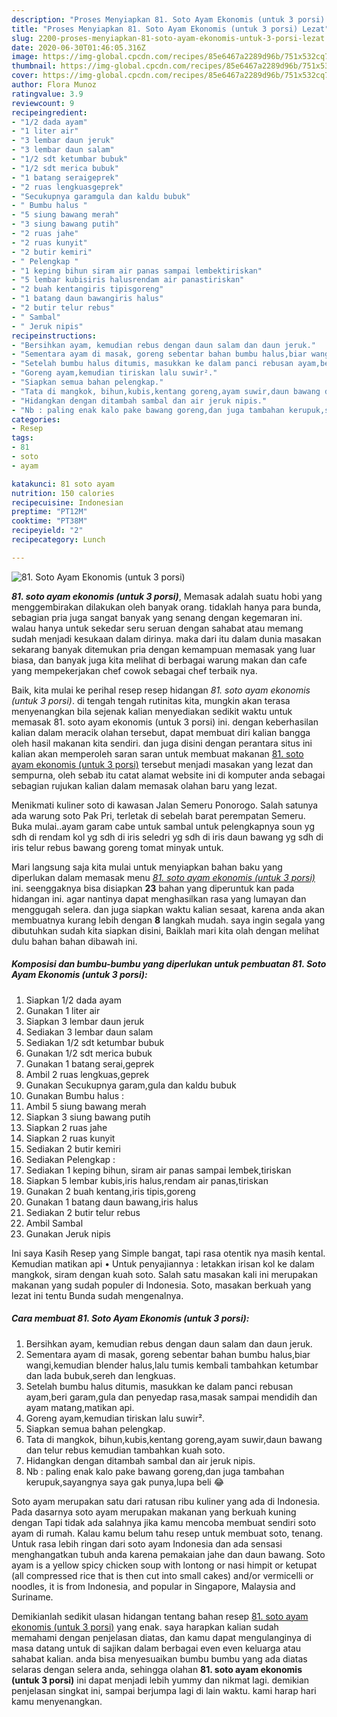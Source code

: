 ```yaml
---
description: "Proses Menyiapkan 81. Soto Ayam Ekonomis (untuk 3 porsi) Lezat"
title: "Proses Menyiapkan 81. Soto Ayam Ekonomis (untuk 3 porsi) Lezat"
slug: 2200-proses-menyiapkan-81-soto-ayam-ekonomis-untuk-3-porsi-lezat
date: 2020-06-30T01:46:05.316Z
image: https://img-global.cpcdn.com/recipes/85e6467a2289d96b/751x532cq70/81-soto-ayam-ekonomis-untuk-3-porsi-foto-resep-utama.jpg
thumbnail: https://img-global.cpcdn.com/recipes/85e6467a2289d96b/751x532cq70/81-soto-ayam-ekonomis-untuk-3-porsi-foto-resep-utama.jpg
cover: https://img-global.cpcdn.com/recipes/85e6467a2289d96b/751x532cq70/81-soto-ayam-ekonomis-untuk-3-porsi-foto-resep-utama.jpg
author: Flora Munoz
ratingvalue: 3.9
reviewcount: 9
recipeingredient:
- "1/2 dada ayam"
- "1 liter air"
- "3 lembar daun jeruk"
- "3 lembar daun salam"
- "1/2 sdt ketumbar bubuk"
- "1/2 sdt merica bubuk"
- "1 batang seraigeprek"
- "2 ruas lengkuasgeprek"
- "Secukupnya garamgula dan kaldu bubuk"
- " Bumbu halus "
- "5 siung bawang merah"
- "3 siung bawang putih"
- "2 ruas jahe"
- "2 ruas kunyit"
- "2 butir kemiri"
- " Pelengkap "
- "1 keping bihun siram air panas sampai lembektiriskan"
- "5 lembar kubisiris halusrendam air panastiriskan"
- "2 buah kentangiris tipisgoreng"
- "1 batang daun bawangiris halus"
- "2 butir telur rebus"
- " Sambal"
- " Jeruk nipis"
recipeinstructions:
- "Bersihkan ayam, kemudian rebus dengan daun salam dan daun jeruk."
- "Sementara ayam di masak, goreng sebentar bahan bumbu halus,biar wangi,kemudian blender halus,lalu tumis kembali tambahkan ketumbar dan lada bubuk,sereh dan lengkuas."
- "Setelah bumbu halus ditumis, masukkan ke dalam panci rebusan ayam,beri garam,gula dan penyedap rasa,masak sampai mendidih dan ayam matang,matikan api."
- "Goreng ayam,kemudian tiriskan lalu suwir²."
- "Siapkan semua bahan pelengkap."
- "Tata di mangkok, bihun,kubis,kentang goreng,ayam suwir,daun bawang dan telur rebus kemudian tambahkan kuah soto."
- "Hidangkan dengan ditambah sambal dan air jeruk nipis."
- "Nb : paling enak kalo pake bawang goreng,dan juga tambahan kerupuk,sayangnya saya gak punya,lupa beli 😂"
categories:
- Resep
tags:
- 81
- soto
- ayam

katakunci: 81 soto ayam 
nutrition: 150 calories
recipecuisine: Indonesian
preptime: "PT12M"
cooktime: "PT38M"
recipeyield: "2"
recipecategory: Lunch

---
```



![81. Soto Ayam Ekonomis (untuk 3 porsi)](https://img-global.cpcdn.com/recipes/85e6467a2289d96b/751x532cq70/81-soto-ayam-ekonomis-untuk-3-porsi-foto-resep-utama.jpg)

<b><i>81. soto ayam ekonomis (untuk 3 porsi)</i></b>, Memasak adalah suatu hobi yang menggembirakan dilakukan oleh banyak orang. tidaklah hanya para bunda, sebagian pria juga sangat banyak yang senang dengan kegemaran ini. walau hanya untuk sekedar seru seruan dengan sahabat atau memang sudah menjadi kesukaan dalam dirinya. maka dari itu dalam dunia masakan sekarang banyak ditemukan pria dengan kemampuan memasak yang luar biasa, dan banyak juga kita melihat di berbagai warung makan dan cafe yang mempekerjakan chef cowok sebagai chef terbaik nya.

Baik, kita mulai ke perihal resep resep hidangan <i>81. soto ayam ekonomis (untuk 3 porsi)</i>. di tengah tengah rutinitas kita, mungkin akan terasa menyenangkan bila sejenak kalian menyediakan sedikit waktu untuk memasak 81. soto ayam ekonomis (untuk 3 porsi) ini. dengan keberhasilan kalian dalam meracik olahan tersebut, dapat membuat diri kalian bangga oleh hasil makanan kita sendiri. dan juga disini dengan perantara situs ini kalian akan memperoleh saran saran untuk membuat makanan <u>81. soto ayam ekonomis (untuk 3 porsi)</u> tersebut menjadi masakan yang lezat dan sempurna, oleh sebab itu catat alamat website ini di komputer anda sebagai sebagian rujukan kalian dalam memasak olahan baru yang lezat.

Menikmati kuliner soto di kawasan Jalan Semeru Ponorogo. Salah satunya ada warung soto Pak Pri, terletak di sebelah barat perempatan Semeru. Buka mulai..ayam garam cabe untuk sambal untuk pelengkapnya soun yg sdh di rendam kol yg sdh di iris seledri yg sdh di iris daun bawang yg sdh di iris telur rebus bawang goreng tomat minyak untuk.


Mari langsung saja kita mulai untuk menyiapkan bahan baku yang diperlukan dalam memasak menu <u><i>81. soto ayam ekonomis (untuk 3 porsi)</i></u> ini. seenggaknya bisa disiapkan <b>23</b> bahan yang diperuntuk kan pada hidangan ini. agar nantinya dapat menghasilkan rasa yang lumayan dan menggugah selera. dan juga siapkan waktu kalian sesaat, karena anda akan membuatnya kurang lebih dengan <b>8</b> langkah mudah. saya ingin segala yang dibutuhkan sudah kita siapkan disini, Baiklah mari kita olah dengan melihat dulu bahan bahan dibawah ini.

<!--inarticleads1-->

##### Komposisi dan bumbu-bumbu yang diperlukan untuk pembuatan 81. Soto Ayam Ekonomis (untuk 3 porsi):

1. Siapkan 1/2 dada ayam
1. Gunakan 1 liter air
1. Siapkan 3 lembar daun jeruk
1. Sediakan 3 lembar daun salam
1. Sediakan 1/2 sdt ketumbar bubuk
1. Gunakan 1/2 sdt merica bubuk
1. Gunakan 1 batang serai,geprek
1. Ambil 2 ruas lengkuas,geprek
1. Gunakan Secukupnya garam,gula dan kaldu bubuk
1. Gunakan  Bumbu halus :
1. Ambil 5 siung bawang merah
1. Siapkan 3 siung bawang putih
1. Siapkan 2 ruas jahe
1. Siapkan 2 ruas kunyit
1. Sediakan 2 butir kemiri
1. Sediakan  Pelengkap :
1. Sediakan 1 keping bihun, siram air panas sampai lembek,tiriskan
1. Siapkan 5 lembar kubis,iris halus,rendam air panas,tiriskan
1. Gunakan 2 buah kentang,iris tipis,goreng
1. Gunakan 1 batang daun bawang,iris halus
1. Sediakan 2 butir telur rebus
1. Ambil  Sambal
1. Gunakan  Jeruk nipis


Ini saya Kasih Resep yang Simple bangat, tapi rasa otentik nya masih kental. Kemudian matikan api • Untuk penyajiannya : letakkan irisan kol ke dalam mangkok, siram dengan kuah soto. Salah satu masakan kali ini merupakan makanan yang sudah populer di Indonesia. Soto, masakan berkuah yang lezat ini tentu Bunda sudah mengenalnya. 

<!--inarticleads2-->

##### Cara membuat 81. Soto Ayam Ekonomis (untuk 3 porsi):

1. Bersihkan ayam, kemudian rebus dengan daun salam dan daun jeruk.
1. Sementara ayam di masak, goreng sebentar bahan bumbu halus,biar wangi,kemudian blender halus,lalu tumis kembali tambahkan ketumbar dan lada bubuk,sereh dan lengkuas.
1. Setelah bumbu halus ditumis, masukkan ke dalam panci rebusan ayam,beri garam,gula dan penyedap rasa,masak sampai mendidih dan ayam matang,matikan api.
1. Goreng ayam,kemudian tiriskan lalu suwir².
1. Siapkan semua bahan pelengkap.
1. Tata di mangkok, bihun,kubis,kentang goreng,ayam suwir,daun bawang dan telur rebus kemudian tambahkan kuah soto.
1. Hidangkan dengan ditambah sambal dan air jeruk nipis.
1. Nb : paling enak kalo pake bawang goreng,dan juga tambahan kerupuk,sayangnya saya gak punya,lupa beli 😂


Soto ayam merupakan satu dari ratusan ribu kuliner yang ada di Indonesia. Pada dasarnya soto ayam merupakan makanan yang berkuah kuning dengan Tapi tidak ada salahnya jika kamu mencoba membuat sendiri soto ayam di rumah. Kalau kamu belum tahu resep untuk membuat soto, tenang. Untuk rasa lebih ringan dari soto ayam Indonesia dan ada sensasi menghangatkan tubuh anda karena pemakaian jahe dan daun bawang. Soto ayam is a yellow spicy chicken soup with lontong or nasi himpit or ketupat (all compressed rice that is then cut into small cakes) and/or vermicelli or noodles, it is from Indonesia, and popular in Singapore, Malaysia and Suriname. 

Demikianlah sedikit ulasan hidangan tentang bahan resep <u>81. soto ayam ekonomis (untuk 3 porsi)</u> yang enak. saya harapkan kalian sudah memahami dengan penjelasan diatas, dan kamu dapat mengulanginya di masa datang untuk di sajikan dalam berbagai even even keluarga atau sahabat kalian. anda bisa menyesuaikan bumbu bumbu yang ada diatas selaras dengan selera anda, sehingga olahan <b>81. soto ayam ekonomis (untuk 3 porsi)</b> ini dapat menjadi lebih yummy dan nikmat lagi. demikian penjelasan singkat ini, sampai berjumpa lagi di lain waktu. kami harap hari kamu menyenangkan.
